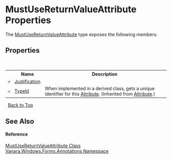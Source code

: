 # MustUseReturnValueAttribute Properties
 

The <a href="24990bb6-adec-4f14-57c6-34e2f8081138">MustUseReturnValueAttribute</a> type exposes the following members.


## Properties
&nbsp;<table><tr><th></th><th>Name</th><th>Description</th></tr><tr><td>![Public property](media/pubproperty.gif "Public property")</td><td><a href="1a84545c-4f3f-77d6-175e-dd0e61ef5a33">Justification</a></td><td /></tr><tr><td>![Public property](media/pubproperty.gif "Public property")</td><td><a href="http://msdn2.microsoft.com/en-us/library/sa1bf03e" target="_blank">TypeId</a></td><td>
When implemented in a derived class, gets a unique identifier for this <a href="http://msdn2.microsoft.com/en-us/library/e8kc3626" target="_blank">Attribute</a>.
 (Inherited from <a href="http://msdn2.microsoft.com/en-us/library/e8kc3626" target="_blank">Attribute</a>.)</td></tr></table>&nbsp;
<a href="#mustusereturnvalueattribute-properties">Back to Top</a>

## See Also


#### Reference
<a href="24990bb6-adec-4f14-57c6-34e2f8081138">MustUseReturnValueAttribute Class</a><br /><a href="600255aa-5477-7018-00f3-14fce5adebc9">Vanara.Windows.Forms.Annotations Namespace</a><br />